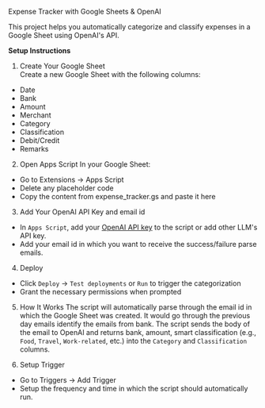 Expense Tracker with Google Sheets & OpenAI

This project helps you automatically categorize and classify expenses in a Google Sheet using OpenAI's API.

**Setup Instructions**

1. Create Your Google Sheet  
Create a new Google Sheet with the following columns:
- Date
- Bank
- Amount 
- Merchant
- Category
- Classification
- Debit/Credit
- Remarks

2. Open Apps Script
In your Google Sheet:
- Go to Extensions -> Apps Script
- Delete any placeholder code
- Copy the content from expense_tracker.gs and paste it here

3. Add Your OpenAI API Key and email id
- In `Apps Script`, add your [OpenAI API key](https://platform.openai.com/account/api-keys) to the script or add other LLM's API key.
- Add your email id in which you want to receive the success/failure parse emails. 

4. Deploy
- Click `Deploy` → `Test deployments` or `Run` to trigger the categorization
- Grant the necessary permissions when prompted

5. How It Works
The script will automatically parse through the email id in which the Google Sheet was created. It would go through the previous day emails identify the emails from bank. The script sends the body of the email to OpenAI and returns bank, amount, smart classification (e.g., `Food`, `Travel`, `Work-related`, etc.) into the `Category` and `Classification` columns.

6. Setup Trigger
- Go to Triggers -> Add Trigger
- Setup the frequency and time in which the script should automatically run. 



